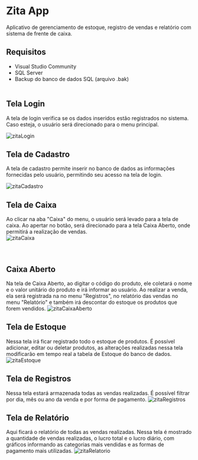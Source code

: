 # Zita App
 Aplicativo de gerenciamento de estoque, registro de vendas e relatório com sistema de frente de caixa.

## Requisitos
- Visual Studio Community
- SQL Server
- Backup do banco de dados SQL (arquivo .bak)
  <br>
  <br>


## Tela Login
A tela de login verifica se os dados inseridos estão registrados no sistema. Caso esteja, o usuário será direcionado para o menu principal.

![zitaLogin](https://github.com/layla-lima/zita-app/assets/129623575/aa3498bd-025f-4f0e-a0a2-90fa1580346c)


## Tela de Cadastro
A tela de cadastro permite inserir no banco de dados as informações fornecidas pelo usuário, permitindo seu acesso na tela de login.

![zitaCadastro](https://github.com/layla-lima/zita-app/assets/129623575/0a712461-6d4e-4da9-8f02-9476fa8d2f02)


## Tela de Caixa
Ao clicar na aba "Caixa" do menu, o usuário será levado para a tela de caixa. Ao apertar no botão, será direcionado para a tela Caixa Aberto, onde permitirá a realização de vendas.
<br>
![zitaCaixa](https://github.com/layla-lima/zita-app/assets/129623575/fddffe27-f346-4e56-85b9-1a29deb20a71)
<br>
<br>
<br>
## Caixa Aberto
Na tela de Caixa Aberto, ao digitar o código do produto, ele coletará o nome e o valor unitário do produto e irá informar ao usuário. Ao realizar a venda, ela será registrada na no menu "Registros", no relatório das vendas no menu "Relatório" e também irá descontar do estoque os produtos que forem vendidos.
![zitaCaixaAberto](https://github.com/layla-lima/zita-app/assets/129623575/3f2fbe40-07e8-4f3a-9ac7-15b64e8b27c5)
<br>

## Tela de Estoque
Nessa tela irá ficar registrado todo o estoque de produtos. É possível adicionar, editar ou deletar produtos, as alterações realizadas nessa tela modificarão em tempo real a tabela de Estoque do banco de dados.
![zitaEstoque](https://github.com/layla-lima/zita-app/assets/129623575/44b5c14a-f2f3-4eb2-8e29-73d33cb832da)


## Tela de Registros
Nessa tela estará armazenada todas as vendas realizadas. É possível filtrar por dia, mês ou ano da venda e por forma de pagamento.
![zitaRegistros](https://github.com/layla-lima/zita-app/assets/129623575/7c62dbdb-e008-493d-b7cc-287060d1e243)

## Tela de Relatório
Aqui ficará o relatório de todas as vendas realizadas. Nessa tela é mostrado a quantidade de vendas realizadas, o lucro total e o lucro diário, com gráficos informando as categorias mais vendidas e as formas de pagamento mais utilizadas.
![zitaRelatorio](https://github.com/layla-lima/zita-app/assets/129623575/78b417e6-626a-4f94-8d60-149e2cad83c1)

